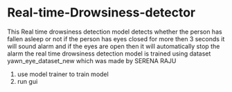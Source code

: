 # Real-time-Drowsiness-detector
This Real time drowsiness detection model detects whether the person has fallen asleep or not if the person has eyes closed for more then 3 seconds it will sound alarm and if the eyes are open then it will automatically stop the alarm 
the real time drowsiness detection model is trained using dataset yawn_eye_dataset_new which was made by SERENA RAJU

1. use model trainer to train model 
2. run gui
